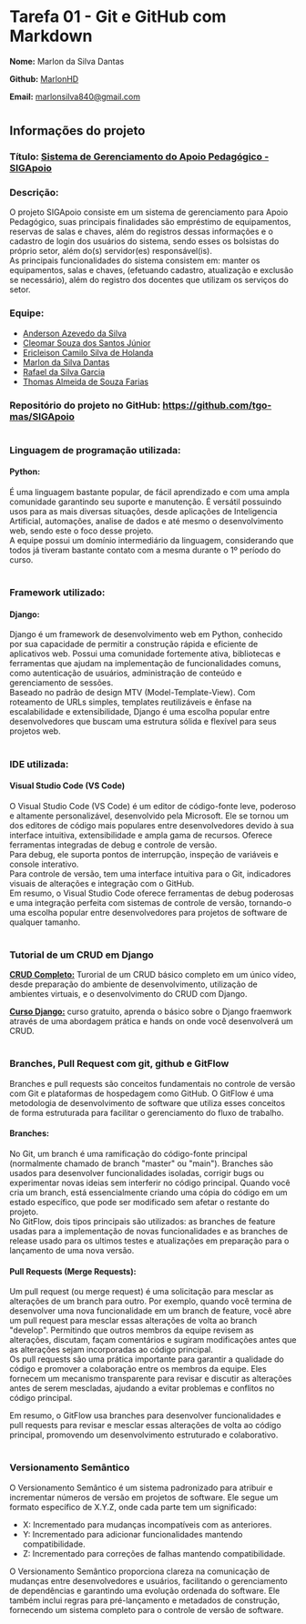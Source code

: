 # Tarefa 01 - Git e GitHub com Markdown

**Nome:** Marlon da Silva Dantas

**Github:** [MarlonHD](https://github.com/MarlonHD)

**Email:** marlonsilva840@gmail.com

#

## Informações do projeto

### Título: [Sistema de Gerenciamento do Apoio Pedagógico - SIGApoio](https://github.com/tgo-mas/SIGApoio)

### Descrição: <br> 
O projeto SIGApoio consiste em um sistema de gerenciamento para Apoio Pedagógico, suas principais finalidades são empréstimo de equipamentos, reservas de salas e chaves, além do registros dessas informações e o cadastro de login dos usuários do sistema, sendo esses os bolsistas do próprio setor, além do(s) servidor(es) responsável(is). <br>  As principais funcionalidades do sistema consistem em: manter os equipamentos, salas e chaves, (efetuando cadastro, atualização e exclusão se necessário), além do registro dos docentes que utilizam os serviços do setor.

### Equipe: 
- [Anderson Azevedo da Silva](https://github.com/AndersonAzeved)
- [Cleomar Souza dos Santos Júnior](https://github.com/Cleomar-Junior)
- [Ericleison Camilo Silva de Holanda](https://github.com/Ericleisonn)
- [Marlon da Silva Dantas](https://github.com/MarlonHD)
- [Rafael da Silva Garcia](https://github.com/garciaRafa)
- [Thomas Almeida de Souza Farias](https://github.com/tgo-mas)

### Repositório do projeto no GitHub: <https://github.com/tgo-mas/SIGApoio>

#

### Linguagem de programação utilizada:
#### Python: 
É uma linguagem bastante popular, de fácil aprendizado e com uma ampla comunidade garantindo seu suporte e manutenção. É versátil possuindo usos para as mais diversas situações, desde aplicações de Inteligencia Artificial, automações, analise de dados e até mesmo o desenvolvimento web, sendo este o foco desse projeto. <br> A equipe possui um domínio intermediário da linguagem, considerando que todos já tiveram bastante contato com a mesma durante o 1º período do curso.

#
### Framework utilizado:
#### Django:
Django é um framework de desenvolvimento web em Python, conhecido por sua capacidade de permitir a construção rápida e eficiente de aplicativos web. Possui uma comunidade fortemente ativa, bibliotecas e ferramentas que ajudam na implementação de funcionalidades comuns, como autenticação de usuários, administração de conteúdo e gerenciamento de sessões. <br> Baseado no padrão de design MTV (Model-Template-View). Com roteamento de URLs simples, templates reutilizáveis e ênfase na escalabilidade e extensibilidade, Django é uma escolha popular entre desenvolvedores que buscam uma estrutura sólida e flexível para seus projetos web.

#
### IDE utilizada:
#### Visual Studio Code (VS Code)
O Visual Studio Code (VS Code) é um editor de código-fonte leve, poderoso e altamente personalizável, desenvolvido pela Microsoft. Ele se tornou um dos editores de código mais populares entre desenvolvedores devido à sua interface intuitiva, extensibilidade e ampla gama de recursos. Oferece ferramentas integradas de debug e controle de versão. <br> Para debug, ele suporta pontos de interrupção, inspeção de variáveis e console interativo. <br> Para controle de versão, tem uma interface intuitiva para o Git, indicadores visuais de alterações e integração com o GitHub. <br> Em resumo, o Visual Studio Code oferece ferramentas de debug poderosas e uma integração perfeita com sistemas de controle de versão, tornando-o uma escolha popular entre desenvolvedores para projetos de software de qualquer tamanho.

#
### Tutorial de um CRUD em Django 
**[CRUD Completo:](https://www.youtube.com/watch?v=GGBzMpIAgz4)** Turorial de um CRUD básico completo em um único vídeo, desde preparação do ambiente de desenvolvimento, utilização de ambientes virtuais, e o desenvolvimento do CRUD com Django.

**[Curso Django:](https://www.udemy.com/course/introducao-ao-django-4-crud-completo-com-banco-de-dados/)** curso gratuito, aprenda o básico sobre o Django fraemwork através de uma abordagem prática e hands on onde você desenvolverá um CRUD.

#
### Branches, Pull Request com git, github e GitFlow
Branches e pull requests são conceitos fundamentais no controle de versão com Git e plataformas de hospedagem como GitHub. O GitFlow é uma metodologia de desenvolvimento de software que utiliza esses conceitos de forma estruturada para facilitar o gerenciamento do fluxo de trabalho.

#### Branches:
No Git, um branch é uma ramificação do código-fonte principal (normalmente chamado de branch "master" ou "main"). Branches são usados para desenvolver funcionalidades isoladas, corrigir bugs ou experimentar novas ideias sem interferir no código principal. Quando você cria um branch, está essencialmente criando uma cópia do código em um estado específico, que pode ser modificado sem afetar o restante do projeto.<br>
No GitFlow, dois tipos principais são utilizados: as branches de feature usadas para a implementação de novas funcionalidades e as branches de release usado para os ultimos testes e atualizações em preparação para o lançamento de uma nova versão.

#### Pull Requests (Merge Requests):
Um pull request (ou merge request) é uma solicitação para mesclar as alterações de um branch para outro. Por exemplo, quando você termina de desenvolver uma nova funcionalidade em um branch de feature, você abre um pull request para mesclar essas alterações de volta ao branch "develop". Permitindo que outros membros da equipe revisem as alterações, discutam, façam comentários e sugiram modificações antes que as alterações sejam incorporadas ao código principal.<br>
Os pull requests são uma prática importante para garantir a qualidade do código e promover a colaboração entre os membros da equipe. Eles fornecem um mecanismo transparente para revisar e discutir as alterações antes de serem mescladas, ajudando a evitar problemas e conflitos no código principal.

Em resumo, o GitFlow usa branches para desenvolver funcionalidades e pull requests para revisar e mesclar essas alterações de volta ao código principal, promovendo um desenvolvimento estruturado e colaborativo.

#
### Versionamento Semântico
O Versionamento Semântico é um sistema padronizado para atribuir e incrementar números de versão em projetos de software. Ele segue um formato específico de X.Y.Z, onde cada parte tem um significado:
- X: Incrementado para mudanças incompatíveis com as anteriores.
- Y: Incrementado para adicionar funcionalidades mantendo compatibilidade.
- Z: Incrementado para correções de falhas mantendo compatibilidade.

O Versionamento Semântico proporciona clareza na comunicação de mudanças entre desenvolvedores e usuários, facilitando o gerenciamento de dependências e garantindo uma evolução ordenada do software. Ele também inclui regras para pré-lançamento e metadados de construção, fornecendo um sistema completo para o controle de versão de software.